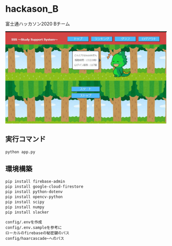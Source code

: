 # hackason_B
富士通ハッカソン2020 Bチーム

![SSS Home](images\sss_home.JPG)

## 実行コマンド

~~~
python app.py
~~~

## 環境構築

~~~
pip install firebase-admin
pip install google-cloud-firestore
pip install python-dotenv
pip install opencv-python
pip install scipy
pip install numpy
pip install slacker
~~~

~~~
config/.envを作成
config/.env.sampleを参考に
ローカルのfirebaseの秘密鍵のパス
config/haarcascade~へのパス
~~~

